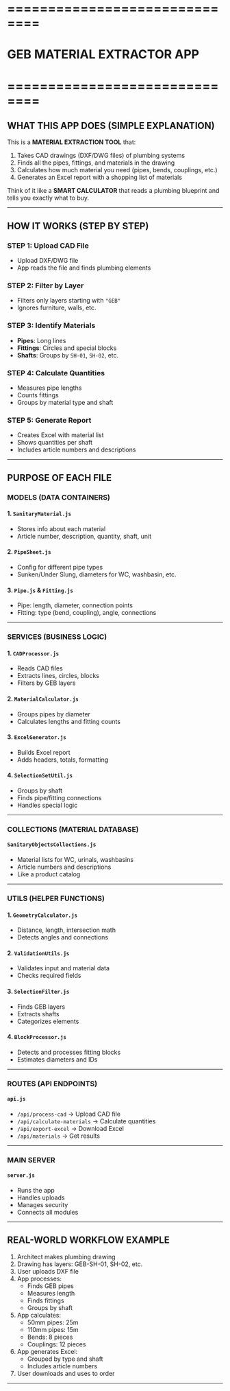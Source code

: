 # ==============================
# GEB MATERIAL EXTRACTOR APP
# ==============================

## WHAT THIS APP DOES (SIMPLE EXPLANATION)

This is a **MATERIAL EXTRACTION TOOL** that:
1. Takes CAD drawings (DXF/DWG files) of plumbing systems  
2. Finds all the pipes, fittings, and materials in the drawing  
3. Calculates how much material you need (pipes, bends, couplings, etc.)  
4. Generates an Excel report with a shopping list of materials  

Think of it like a **SMART CALCULATOR** that reads a plumbing blueprint and tells you exactly what to buy.

---

## HOW IT WORKS (STEP BY STEP)

### STEP 1: Upload CAD File
- Upload DXF/DWG file  
- App reads the file and finds plumbing elements  

### STEP 2: Filter by Layer
- Filters only layers starting with `"GEB"`  
- Ignores furniture, walls, etc.  

### STEP 3: Identify Materials
- **Pipes**: Long lines  
- **Fittings**: Circles and special blocks  
- **Shafts**: Groups by `SH-01`, `SH-02`, etc.  

### STEP 4: Calculate Quantities
- Measures pipe lengths  
- Counts fittings  
- Groups by material type and shaft  

### STEP 5: Generate Report
- Creates Excel with material list  
- Shows quantities per shaft  
- Includes article numbers and descriptions  

---

## PURPOSE OF EACH FILE

### MODELS (DATA CONTAINERS)

#### 1. `SanitaryMaterial.js`
- Stores info about each material  
- Article number, description, quantity, shaft, unit  

#### 2. `PipeSheet.js`
- Config for different pipe types  
- Sunken/Under Slung, diameters for WC, washbasin, etc.  

#### 3. `Pipe.js` & `Fitting.js`
- Pipe: length, diameter, connection points  
- Fitting: type (bend, coupling), angle, connections  

---

### SERVICES (BUSINESS LOGIC)

#### 1. `CADProcessor.js`
- Reads CAD files  
- Extracts lines, circles, blocks  
- Filters by GEB layers  

#### 2. `MaterialCalculator.js`
- Groups pipes by diameter  
- Calculates lengths and fitting counts  

#### 3. `ExcelGenerator.js`
- Builds Excel report  
- Adds headers, totals, formatting  

#### 4. `SelectionSetUtil.js`
- Groups by shaft  
- Finds pipe/fitting connections  
- Handles special logic  

---

### COLLECTIONS (MATERIAL DATABASE)

#### `SanitaryObjectsCollections.js`
- Material lists for WC, urinals, washbasins  
- Article numbers and descriptions  
- Like a product catalog  

---

### UTILS (HELPER FUNCTIONS)

#### 1. `GeometryCalculator.js`
- Distance, length, intersection math  
- Detects angles and connections  

#### 2. `ValidationUtils.js`
- Validates input and material data  
- Checks required fields  

#### 3. `SelectionFilter.js`
- Finds GEB layers  
- Extracts shafts  
- Categorizes elements  

#### 4. `BlockProcessor.js`
- Detects and processes fitting blocks  
- Estimates diameters and IDs  

---

### ROUTES (API ENDPOINTS)

#### `api.js`
- `/api/process-cad` → Upload CAD file  
- `/api/calculate-materials` → Calculate quantities  
- `/api/export-excel` → Download Excel  
- `/api/materials` → Get results  

---

### MAIN SERVER

#### `server.js`
- Runs the app  
- Handles uploads  
- Manages security  
- Connects all modules  

---

## REAL-WORLD WORKFLOW EXAMPLE

1. Architect makes plumbing drawing  
2. Drawing has layers: GEB-SH-01, SH-02, etc.  
3. User uploads DXF file  
4. App processes:  
   - Finds GEB pipes  
   - Measures length  
   - Finds fittings  
   - Groups by shaft  
5. App calculates:  
   - 50mm pipes: 25m  
   - 110mm pipes: 15m  
   - Bends: 8 pieces  
   - Couplings: 12 pieces  
6. App generates Excel:  
   - Grouped by type and shaft  
   - Includes article numbers  
7. User downloads and uses to order  

---

